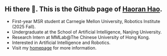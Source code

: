 ## Hi there 👋. This is the Github page of [Haoran Hao](https://hoar012.github.io/).

- First-year MSR student at Carnegie Mellon University, Robotics Institute (2025 Fall).
- Undergraduate at the School of Artificial Intelligence, Nanjing University.
- Research Intern at MMLab@The Chinese University of Hong Kong.
- Interested in Artificial Intelligence and Robotics.
- Visit my [homepage](https://hoar012.github.io/) for more information.
